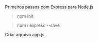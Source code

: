 Primeiros passos com Express para Node.js

> npm init

> npm i express --save

Criar aqruivo app.js



